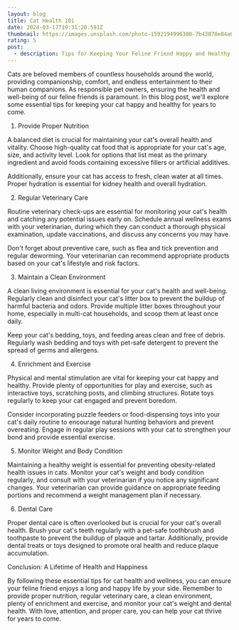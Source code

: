 ```yaml
---
layout: blog
title: Cat Health 101
date: 2024-03-17T19:31:20.591Z
thumbnail: https://images.unsplash.com/photo-1592194996308-7b43878e84a6?w=800&auto=format&fit=crop&q=60&ixlib=rb-4.0.3&ixid=M3wxMjA3fDB8MHxzZWFyY2h8Mnx8Y2F0c3xlbnwwfHwwfHx8MA%3D%3D
rating: 5
post:
  - description: Tips for Keeping Your Feline Friend Happy and Healthy
---
```

Cats are beloved members of countless households around the world,
providing companionship, comfort, and endless entertainment to their
human companions. As responsible pet owners, ensuring the health and
well-being of our feline friends is paramount. In this blog post, we'll
explore some essential tips for keeping your cat happy and healthy for
years to come.

 1. Provide Proper Nutrition

A balanced diet is crucial for maintaining your cat's overall health
and vitality. Choose high-quality cat food that is appropriate for your
cat's age, size, and activity level. Look for options that list meat as
the primary ingredient and avoid foods containing excessive fillers or
artificial additives.

Additionally, ensure your cat has access to fresh, clean water at all
times. Proper hydration is essential for kidney health and overall
hydration.

2. Regular Veterinary Care

Routine veterinary check-ups are essential for monitoring your cat's
health and catching any potential issues early on. Schedule annual
wellness exams with your veterinarian, during which they can conduct a
thorough physical examination, update vaccinations, and discuss any
concerns you may have.

Don't forget about preventive care, such as flea and tick prevention
and regular deworming. Your veterinarian can recommend appropriate
products based on your cat's lifestyle and risk factors.

 3. Maintain a Clean Environment

A clean living environment is essential for your cat's health and
well-being. Regularly clean and disinfect your cat's litter box to
prevent the buildup of harmful bacteria and odors. Provide multiple
litter boxes throughout your home, especially in multi-cat households,
and scoop them at least once daily.

Keep your cat's bedding, toys, and feeding areas clean and free of
debris. Regularly wash bedding and toys with pet-safe detergent to
prevent the spread of germs and allergens.

 4. Enrichment and Exercise

Physical and mental stimulation are vital for keeping your cat happy and
healthy. Provide plenty of opportunities for play and exercise, such as
interactive toys, scratching posts, and climbing structures. Rotate toys
regularly to keep your cat engaged and prevent boredom.

Consider incorporating puzzle feeders or food-dispensing toys into your
cat's daily routine to encourage natural hunting behaviors and prevent
overeating. Engage in regular play sessions with your cat to strengthen
your bond and provide essential exercise.

5. Monitor Weight and Body Condition

Maintaining a healthy weight is essential for preventing obesity-related
health issues in cats. Monitor your cat's weight and body condition
regularly, and consult with your veterinarian if you notice any
significant changes. Your veterinarian can provide guidance on
appropriate feeding portions and recommend a weight management plan if
necessary.

 6. Dental Care

Proper dental care is often overlooked but is crucial for your cat's
overall health. Brush your cat's teeth regularly with a pet-safe
toothbrush and toothpaste to prevent the buildup of plaque and tartar.
Additionally, provide dental treats or toys designed to promote oral
health and reduce plaque accumulation.

 Conclusion: A Lifetime of Health and Happiness

By following these essential tips for cat health and wellness, you can
ensure your feline friend enjoys a long and happy life by your side.
Remember to provide proper nutrition, regular veterinary care, a clean
environment, plenty of enrichment and exercise, and monitor your cat's
weight and dental health. With love, attention, and proper care, you can
help your cat thrive for years to come.
